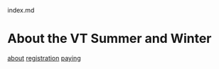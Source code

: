 index.md
# About the VT Summer and Winter
[about](about.md)
[registration](registration.md)
[paying](paying.md)